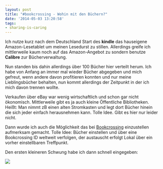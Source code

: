 ```yaml
---
layout: post
title: "#bookcrossing - Wohin mit den Büchern?"
date: '2014-05-03 13:20:58'
tags:
- sharing-is-caring
---
```


Ich nutze kurz nach dem Deutschland Start des **kindle** das hauseigene Amazon-Lesetablet um meinen Lesedurst zu stillen. Allerdings greife ich mittlerweile kaum noch auf das Amazon-Angebot zu sondern benutze **Calibre** zur Bücherverwaltung.

Nun standen bis dahin allerdings über 100 Bücher hier verteilt herum. Ich habe von Anfang an immer mal wieder Bücher abgegeben und mich gefreut, wenn andere davon profitieren konnten und nur meine Lieblingsbücher behalten, nun kommt allerdings der Zeitpunkt in der ich mich davon trennen wollte.

Verkaufen über eBay war wenig wirtschaftlich und schon gar nicht ökonomisch. Mittlerweile gibt es ja auch kleine Öffentliche Bibliotheken. Heißt: Man nimmt zB einen alten Stromkasten und legt dort Bücher hinein die sich jeder einfach herausnehmen kann. Tolle Idee. Gibt es hier nur leider nicht.

Dann wurde ich auch die Möglichkeit das bei [Bookcrossing](http://www.bookcrossing.com) einzustellen aufmerksam gemacht.
Tolle Idee: Bücher einstellen und über eine Bookcrossing ID weltweit verfolgen, der austauscht erfolgt Lokal über ein vorher einstellbaren Treffpunkt.

Den ersten kleineren Schwung habe ich dann schnell eingegeben:

![](/content/images/2014/May/bookcrossing.png)